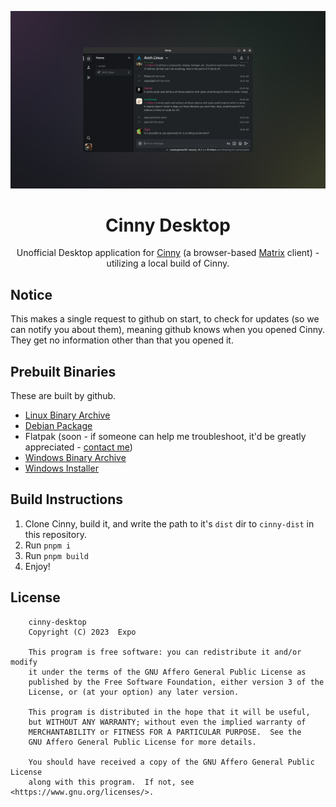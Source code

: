 <div align="center">

![Cinny Desktop on GNOME 45](./cinny-desktop-promo.png)

# Cinny Desktop

Unofficial Desktop application for [Cinny](https://cinny.in/) (a browser-based [Matrix](https://matrix.org) client) - utilizing a local build of Cinny.

</div>

## Notice

This makes a single request to github on start, to check for updates (so we can notify you about them), meaning github knows when you opened Cinny. They get no information other than that you opened it.

## Prebuilt Binaries

These are built by github.

- [Linux Binary Archive](https://github.com/Exponential-Workload/cinny-desktop/releases/latest/download/linux-bin-x64.tar.gz)
- [Debian Package](https://github.com/Exponential-Workload/cinny-desktop/releases/latest/download/debian-x64.deb)
- Flatpak (soon - if someone can help me troubleshoot, it'd be greatly appreciated - [contact me](https://matrix.to/#/@3xpo:matrix.org))
- [Windows Binary Archive](https://github.com/Exponential-Workload/cinny-desktop/releases/latest/download/windows-bin-x64.zip)
- [Windows Installer](https://github.com/Exponential-Workload/cinny-desktop/releases/latest/download/windows-setup-x64.exe)

## Build Instructions

1. Clone Cinny, build it, and write the path to it's `dist` dir to `cinny-dist` in this repository.
2. Run `pnpm i`
3. Run `pnpm build`
4. Enjoy!

## License

        cinny-desktop
        Copyright (C) 2023  Expo

        This program is free software: you can redistribute it and/or modify
        it under the terms of the GNU Affero General Public License as
        published by the Free Software Foundation, either version 3 of the
        License, or (at your option) any later version.

        This program is distributed in the hope that it will be useful,
        but WITHOUT ANY WARRANTY; without even the implied warranty of
        MERCHANTABILITY or FITNESS FOR A PARTICULAR PURPOSE.  See the
        GNU Affero General Public License for more details.

        You should have received a copy of the GNU Affero General Public License
        along with this program.  If not, see <https://www.gnu.org/licenses/>.
